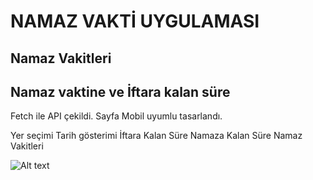 
# NAMAZ VAKTİ UYGULAMASI

## Namaz Vakitleri

## Namaz vaktine ve İftara kalan süre

Fetch ile API çekildi.
Sayfa Mobil uyumlu tasarlandı.

Yer seçimi
Tarih gösterimi
İftara Kalan Süre
Namaza Kalan Süre
Namaz Vakitleri 

![Alt text](ekran.gif)

